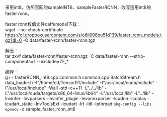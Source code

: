 采用int8，仿照官网的sampleINT8、sampleFasterRCNN，改写适用int8的faster rcnn。   

faster rcnn权值文件caffemodel下载：   
wget --no-check-certificate https://dl.dropboxusercontent.com/s/o6ii098bu51d139/faster_rcnn_models.tgz?dl=0 -O data/faster-rcnn/faster-rcnn.tgz

解压：   
tar zxvf data/faster-rcnn/faster-rcnn.tgz -C data/faster-rcnn --strip-components=1 --exclude=ZF_*

编译：   
g++ fasterRCNN_int8.cpp common.h common.cpp BatchStream.h data_loader.h -I"/home/cd/TensorRT/include" -I"/usr/local/cuda/include" -I"/usr/local/include" -Wall -std=c++11 -L"../../lib" -L"/usr/local/cuda/targets/x86_64-linux/lib64" -L"/usr/local/lib" -L"../lib" -lnvinfer -lnvparsers -lnvinfer_plugin -lnvonnxparser -lcudnn -lcublas -lcudart_static -lnvToolsExt -lcudart -lrt -ldl -lpthread `pkg-config --libs opencv` -o sample_faster_rcnn_int8
